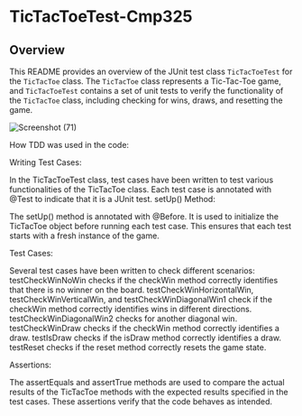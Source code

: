 # TicTacToeTest-Cmp325


## Overview
This README provides an overview of the JUnit test class `TicTacToeTest` for the `TicTacToe` class. The `TicTacToe` class represents a Tic-Tac-Toe game, and `TicTacToeTest` contains a set of unit tests to verify the functionality of the `TicTacToe` class, including checking for wins, draws, and resetting the game.

![Screenshot (71)](https://github.com/samuelolubukun/TicTacToeTest-Cmp325/assets/132141300/4cd4a60e-ff5a-49a0-8243-f1f89dc93cba)

How TDD was used in the code:

Writing Test Cases:

In the TicTacToeTest class, test cases have been written to test various functionalities of the TicTacToe class.
Each test case is annotated with @Test to indicate that it is a JUnit test.
setUp() Method:

The setUp() method is annotated with @Before. It is used to initialize the TicTacToe object before running each test case. This ensures that each test starts with a fresh instance of the game.



Test Cases:

Several test cases have been written to check different scenarios:
testCheckWinNoWin checks if the checkWin method correctly identifies that there is no winner on the board.
testCheckWinHorizontalWin, testCheckWinVerticalWin, and testCheckWinDiagonalWin1 check if the checkWin method correctly identifies wins in different directions.
testCheckWinDiagonalWin2 checks for another diagonal win.
testCheckWinDraw checks if the checkWin method correctly identifies a draw.
testIsDraw checks if the isDraw method correctly identifies a draw.
testReset checks if the reset method correctly resets the game state.



Assertions:

The assertEquals and assertTrue methods are used to compare the actual results of the TicTacToe methods with the expected results specified in the test cases. These assertions verify that the code behaves as intended.




